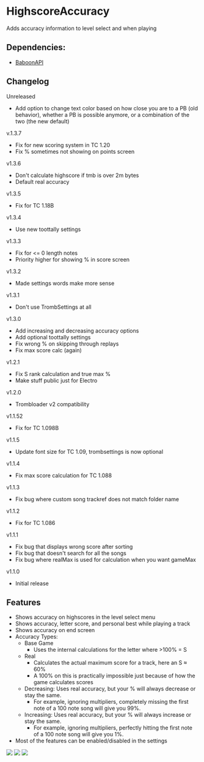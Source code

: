 # HighscoreAccuracy
Adds accuracy information to level select and when playing

## Dependencies:
- [BaboonAPI](https://github.com/tc-mods/BaboonAPI)

## Changelog
Unreleased
- Add option to change text color based on how close you are to a PB (old behavior), whether a PB is possible anymore, or a combination of the two (the new default)

v.1.3.7
- Fix for new scoring system in TC 1.20
- Fix % sometimes not showing on points screen

v1.3.6
- Don't calculate highscore if tmb is over 2m bytes
- Default real accuracy

v1.3.5
- Fix for TC 1.18B

v1.3.4
- Use new toottally settings

v1.3.3
- Fix for <= 0 length notes
- Priority higher for showing % in score screen

v1.3.2
- Made settings words make more sense

v1.3.1
- Don't use TrombSettings at all

v1.3.0
- Add increasing and decreasing accuracy options
- Add optional toottally settings
- Fix wrong % on skipping through replays
- Fix max score calc (again)

v1.2.1
- Fix S rank calculation and true max %
- Make stuff public just for Electro

v1.2.0
- Trombloader v2 compatibility

v1.1.52
- Fix for TC 1.098B

v1.1.5
- Update font size for TC 1.09, trombsettings is now optional

v1.1.4
- Fix max score calculation for TC 1.088

v1.1.3
- Fix bug where custom song trackref does not match folder name

v1.1.2
- Fix for TC 1.086

v1.1.1
- Fix bug that displays wrong score after sorting
- Fix bug that doesn't search for all the songs
- Fix bug where realMax is used for calculation when you want gameMax

v1.1.0
- Initial release

## Features
- Shows accuracy on highscores in the level select menu
- Shows accuracy, letter score, and personal best while playing a track
- Shows accuracy on end screen
- Accuracy Types:
  - Base Game
    - Uses the internal calculations for the letter where >100% = S
  - Real
    - Calculates the actual maximum score for a track, here an S ≈ 60%
    - A 100% on this is practically impossible just because of how the game calculates scores
  - Decreasing: Uses real accuracy, but your % will always decrease or stay the same.
    - For example, ignoring multipliers, completely missing the first note of a 100 note song will give you 99%.
  - Increasing: Uses real accuracy, but your % will always increase or stay the same.
    - For example, ignoring multipliers, perfectly hitting the first note of a 100 note song will give you 1%.
- Most of the features can be enabled/disabled in the settings

<img src="https://i.imgur.com/LWLTWFz.jpg"/>
<img src="https://i.imgur.com/EDYfzlU.jpg"/>
<img src="https://i.imgur.com/gspIepv.jpg"/>
